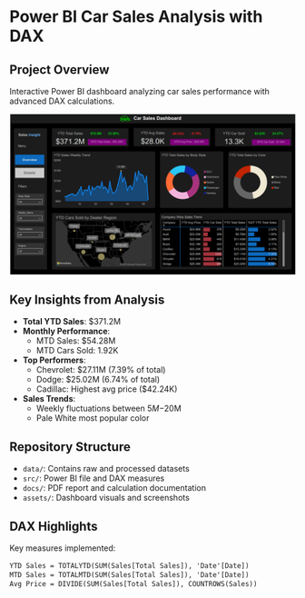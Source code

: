 # Power BI Car Sales Analysis with DAX

## Project Overview
Interactive Power BI dashboard analyzing car sales performance with advanced DAX calculations.

![Dashboard Preview](Assets/report1.png)

## Key Insights from Analysis
- **Total YTD Sales**: $371.2M
- **Monthly Performance**: 
  - MTD Sales: $54.28M
  - MTD Cars Sold: 1.92K
- **Top Performers**:
  - Chevrolet: $27.11M (7.39% of total)
  - Dodge: $25.02M (6.74% of total)
  - Cadillac: Highest avg price ($42.24K)
- **Sales Trends**:
  - Weekly fluctuations between $5M-$20M
  - Pale White most popular color

## Repository Structure
- `data/`: Contains raw and processed datasets
- `src/`: Power BI file and DAX measures
- `docs/`: PDF report and calculation documentation
- `assets/`: Dashboard visuals and screenshots

## DAX Highlights
Key measures implemented:
```dax
YTD Sales = TOTALYTD(SUM(Sales[Total Sales]), 'Date'[Date])
MTD Sales = TOTALMTD(SUM(Sales[Total Sales]), 'Date'[Date])
Avg Price = DIVIDE(SUM(Sales[Total Sales]), COUNTROWS(Sales))
